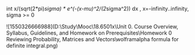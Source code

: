 int x/(sqrt(2*pi)*sigma) * e^(-(x-mu)^2/(2*sigma^2)) dx , x=-infinity..infinity, sigma >= 0

![1550326666988](D:\Study\Mooc\18.6501x\Unit 0. Course Overview, Syllabus, Guidelines, and Homework on Prerequisites\Homework 0 Reviewing Probability, Matrices and Vectors\wolframalpha formula for definite integral.png)